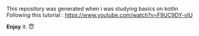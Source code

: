 This repository was generated when i was studying basics on kotlin </br>
_Following_ this tutorial : https://www.youtube.com/watch?v=F9UC9DY-vIU 

**Enjoy** it. 😇
